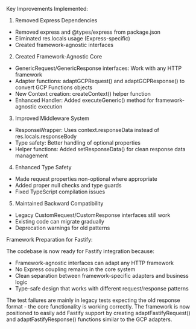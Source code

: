   Key Improvements Implemented:

  1. Removed Express Dependencies

  - Removed express and @types/express from package.json
  - Eliminated res.locals usage (Express-specific)
  - Created framework-agnostic interfaces

  2. Created Framework-Agnostic Core

  - GenericRequest/GenericResponse interfaces: Work with any HTTP framework
  - Adapter functions: adaptGCPRequest() and adaptGCPResponse() to convert GCP Functions objects
  - New Context creation: createContext() helper function
  - Enhanced Handler: Added executeGeneric() method for framework-agnostic execution

  3. Improved Middleware System

  - ResponseWrapper: Uses context.responseData instead of res.locals.responseBody
  - Type safety: Better handling of optional properties
  - Helper functions: Added setResponseData() for clean response data management

  4. Enhanced Type Safety

  - Made request properties non-optional where appropriate
  - Added proper null checks and type guards
  - Fixed TypeScript compilation issues

  5. Maintained Backward Compatibility

  - Legacy CustomRequest/CustomResponse interfaces still work
  - Existing code can migrate gradually
  - Deprecation warnings for old patterns

  Framework Preparation for Fastify:

  The codebase is now ready for Fastify integration because:
  - Framework-agnostic interfaces can adapt any HTTP framework
  - No Express coupling remains in the core system
  - Clean separation between framework-specific adapters and business logic
  - Type-safe design that works with different request/response patterns

  The test failures are mainly in legacy tests expecting the old response format - the core functionality is working correctly. The framework is now positioned to easily add Fastify support by creating
  adaptFastifyRequest() and adaptFastifyResponse() functions similar to the GCP adapters.

